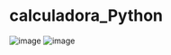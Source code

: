 # calculadora_Python
![image](https://user-images.githubusercontent.com/101876440/201421877-23e2abd9-8bc4-4f35-9dec-17e6fcd236ea.png)
![image](https://user-images.githubusercontent.com/101876440/201422052-f0f31ec8-1a7b-49b6-852d-406d182e7cb6.png)
